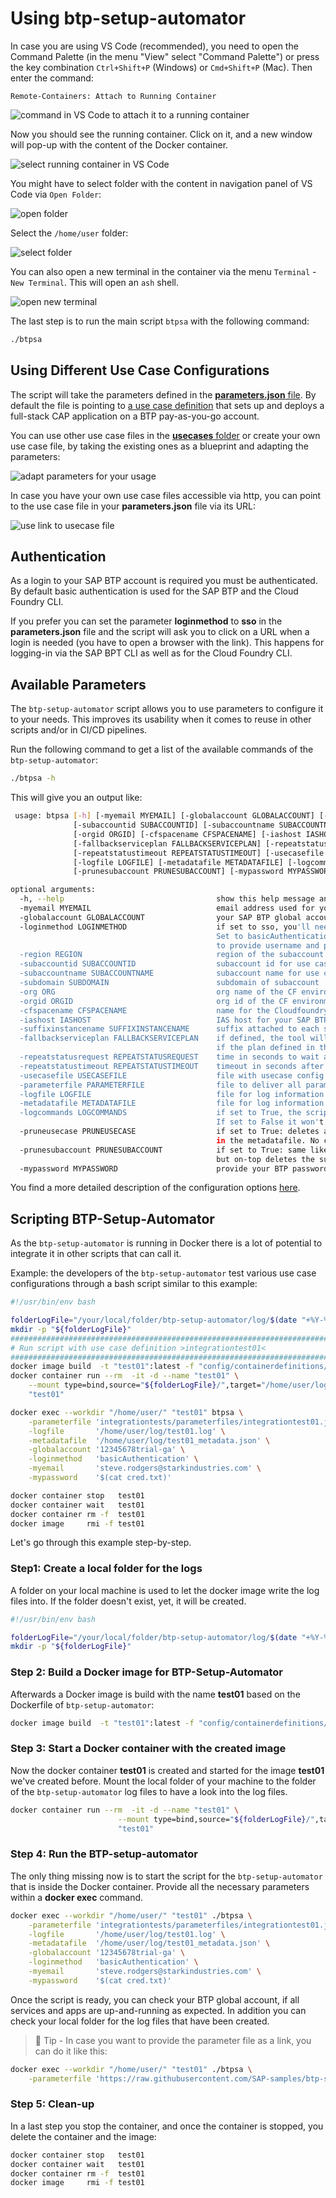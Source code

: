 # Using btp-setup-automator

In case you are using VS Code (recommended), you need to open the Command Palette (in the menu "View" select "Command Palette") or press the key combination `Ctrl+Shift+P` (Windows) or `Cmd+Shift+P` (Mac). Then enter the command:

```text
Remote-Containers: Attach to Running Container
```

![command in VS Code to attach it to a running container](pics/quick-guide-step00.png)

Now you should see the running container. Click on it, and a new window will pop-up with the content of the Docker container.

![select running container in VS Code](pics/quick-guide-step01.png)

You might have to select folder with the content in navigation panel of VS Code via `Open Folder`:

![open folder](pics/quick-guide-step02.png)

Select the `/home/user` folder:

![select folder](pics/quick-guide-step03.png)

You can also open a new terminal in the container via the menu `Terminal` - `New Terminal`. This will open an `ash` shell.

![open new terminal](pics/quick-guide-step04.png)

The last step is to run the main script `btpsa` with the following command:

```bash
./btpsa
```

## Using Different Use Case Configurations

The script will take the parameters defined in the [**parameters.json** file](../parameters.json). By default the file is pointing to [a use case definition](../usecases/released/cap_app_launchpad.json) that sets up and deploys a full-stack CAP application on a BTP pay-as-you-go account.

You can use other use case files in the [**usecases** folder](../usecases/) or create your own use case file, by taking the existing ones as a blueprint and adapting the parameters:

![adapt parameters for your usage](pics/quick-guide-step05.png)

In case you have your own use case files accessible via http, you can point to the use case file in your **parameters.json** file via its URL:

![use link to usecase file](pics/quick-guide-step06.png)

## Authentication

As a login to your SAP BTP account is required you must be authenticated. By default basic authentication is used for the SAP BTP and the Cloud Foundry CLI.

If you prefer you can set the parameter **loginmethod** to **sso** in the **parameters.json** file and the script will ask you to click on a URL when a login is needed (you have to open a browser with the link). This happens for logging-in via the SAP BPT CLI as well as for the Cloud Foundry CLI.

## Available Parameters

The `btp-setup-automator` script allows you to use parameters to configure it to your needs. This improves its usability when it comes to reuse in other scripts and/or in CI/CD pipelines.

Run the following command to get a list of the available commands of the `btp-setup-automator`:

```bash
./btpsa -h
```

This will give you an output like:

```bash
 usage: btpsa [-h] [-myemail MYEMAIL] [-globalaccount GLOBALACCOUNT] [-loginmethod LOGINMETHOD] [-region REGION] 
              [-subaccountid SUBACCOUNTID] [-subaccountname SUBACCOUNTNAME] [-subdomain SUBDOMAIN] [-org ORG] 
              [-orgid ORGID] [-cfspacename CFSPACENAME] [-iashost IASHOST] [-suffixinstancename SUFFIXINSTANCENAME] 
              [-fallbackserviceplan FALLBACKSERVICEPLAN] [-repeatstatusrequest REPEATSTATUSREQUEST] 
              [-repeatstatustimeout REPEATSTATUSTIMEOUT] [-usecasefile USECASEFILE] [-parameterfile PARAMETERFILE] 
              [-logfile LOGFILE] [-metadatafile METADATAFILE] [-logcommands LOGCOMMANDS] [-pruneusecase PRUNEUSECASE] 
              [-prunesubaccount PRUNESUBACCOUNT] [-mypassword MYPASSWORD] 

optional arguments:
  -h, --help                                  show this help message and exit
  -myemail MYEMAIL                            email address used for your SAP BTP account
  -globalaccount GLOBALACCOUNT                your SAP BTP global account
  -loginmethod LOGINMETHOD                    if set to sso, you'll need to open a link provided in a browser to login. 
                                              Set to basicAuthentication (default) the script will ask if you want 
                                              to provide username and password.
  -region REGION                              region of the subaccount for use case
  -subaccountid SUBACCOUNTID                  subaccount id for use case
  -subaccountname SUBACCOUNTNAME              subaccount name for use case
  -subdomain SUBDOMAIN                        subdomain of subaccount
  -org ORG                                    org name of the CF environment for use case
  -orgid ORGID                                org id of the CF environment for use case
  -cfspacename CFSPACENAME                    name for the Cloudfoundry space
  -iashost IASHOST                            IAS host for your SAP BTP sub account
  -suffixinstancename SUFFIXINSTANCENAME      suffix attached to each service instance created
  -fallbackserviceplan FALLBACKSERVICEPLAN    if defined, the tool will use the defined name as fallback service plan, 
                                              if the plan defined in the use case is not supported
  -repeatstatusrequest REPEATSTATUSREQUEST    time in seconds to wait after requesting status info (pulling)
  -repeatstatustimeout REPEATSTATUSTIMEOUT    timeout in seconds after which requests should be stopped
  -usecasefile USECASEFILE                    file with usecase config
  -parameterfile PARAMETERFILE                file to deliver all parameters within a single json file
  -logfile LOGFILE                            file for log information
  -metadatafile METADATAFILE                  file for log information
  -logcommands LOGCOMMANDS                    if set to True, the script will log all commands sent to the SAP BTP account. 
                                              If set to False it won't
  -pruneusecase PRUNEUSECASE                  if set to True: deletes all assets of a usecase based on the collected info
                                              in the metadatafile. No confirmation message. USE WITH CARE!!!
  -prunesubaccount PRUNESUBACCOUNT            if set to True: same like -pruneusecase, 
                                              but on-top deletes the subaccount. USE WITH CARE!!!
  -mypassword MYPASSWORD                      provide your BTP password via the command line. USE WITH CARE!!!
```

You find a more detailed description of the configuration options [here](./SAMPLECONFIG.md).

## Scripting BTP-Setup-Automator

As the `btp-setup-automator` is running in Docker there is a lot of potential to integrate it in other scripts that can call it.

Example: the developers of the `btp-setup-automator` test various use case configurations through a bash script similar to this example:

```bash
#!/usr/bin/env bash

folderLogFile="/your/local/folder/btp-setup-automator/log/$(date "+%Y-%m-%d")/"
mkdir -p "${folderLogFile}"
##########################################################################################################
# Run script with use case definition >integrationtest01<
##########################################################################################################
docker image build  -t "test01":latest -f "config/containerdefinitions/btp-setup-automator/Dockerfile"  .
docker container run --rm  -it -d --name "test01" \
    --mount type=bind,source="${folderLogFile}/",target="/home/user/log/" \
    "test01"

docker exec --workdir "/home/user/" "test01" btpsa \
    -parameterfile 'integrationtests/parameterfiles/integrationtest01.json' \
    -logfile       '/home/user/log/test01.log' \
    -metadatafile  '/home/user/log/test01_metadata.json' \
    -globalaccount '12345678trial-ga' \
    -loginmethod   'basicAuthentication' \
    -myemail       'steve.rodgers@starkindustries.com' \
    -mypassword    '$(cat cred.txt)'

docker container stop   test01
docker container wait   test01
docker container rm -f  test01
docker image     rmi -f test01
```

Let's go through this example step-by-step.

### Step1: Create a local folder for the logs

A folder on your local machine is used to let the docker image write the log files into. If the folder doesn't exist, yet, it will be created.

```bash
#!/usr/bin/env bash

folderLogFile="/your/local/folder/btp-setup-automator/log/$(date "+%Y-%m-%d")/"
mkdir -p "${folderLogFile}"
```

### Step 2: Build a Docker image for BTP-Setup-Automator

Afterwards a Docker image is build with the name **test01** based on the Dockerfile of `btp-setup-automator`:

```bash
docker image build  -t "test01":latest -f "config/containerdefinitions/btp-setup-automator/Dockerfile"  .
```

### Step 3: Start a Docker container with the created image

Now the docker container **test01** is created and started for the image **test01** we've created before. Mount the local folder of your machine to the folder of the `btp-setup-automator` log files to have a look into the log files.

```bash
docker container run --rm  -it -d --name "test01" \
                        --mount type=bind,source="${folderLogFile}/",target="/home/user/log/" \
                        "test01"
```

### Step 4: Run the BTP-setup-automator

The only thing missing now is to start the script for the `btp-setup-automator` that is inside the Docker container. Provide all the necessary parameters within a **docker exec** command.

```bash
docker exec --workdir "/home/user/" "test01" ./btpsa \
    -parameterfile 'integrationtests/parameterfiles/integrationtest01.json' \
    -logfile       '/home/user/log/test01.log' \
    -metadatafile  '/home/user/log/test01_metadata.json' \
    -globalaccount '12345678trial-ga' \
    -loginmethod   'basicAuthentication' \
    -myemail       'steve.rodgers@starkindustries.com' \
    -mypassword    '$(cat cred.txt)'
```

Once the script is ready, you can check your BTP global account, if all services and apps are up-and-running as expected. In addition you can check your local folder for the log files that have been created.

> 📝 Tip - In case you want to provide the parameter file as a link, you can do it like this:

  ```bash
  docker exec --workdir "/home/user/" "test01" ./btpsa \
      -parameterfile 'https://raw.githubusercontent.com/SAP-samples/btp-setup-automator/main/parameters.json' 
  ```

### Step 5: Clean-up

In a last step you stop the container, and once the container is stopped, you delete the container and the image:

```bash
docker container stop   test01
docker container wait   test01
docker container rm -f  test01
docker image     rmi -f test01
```
